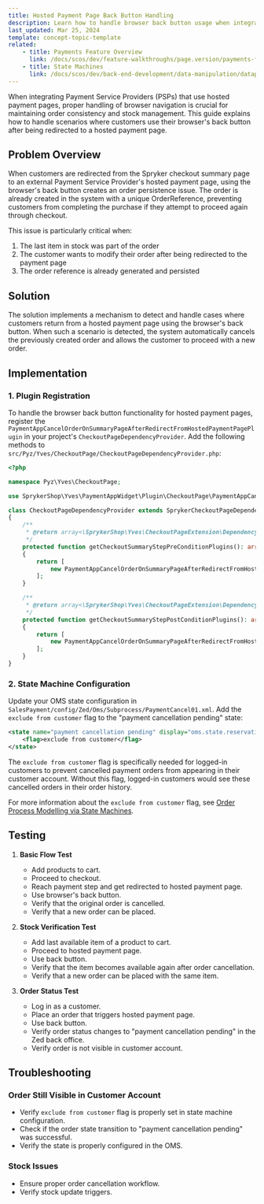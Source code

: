 ```yaml
---
title: Hosted Payment Page Back Button Handling
description: Learn how to handle browser back button usage when integrating hosted payment pages
last_updated: Mar 25, 2024
template: concept-topic-template
related:
    - title: Payments Feature Overview
      link: /docs/scos/dev/feature-walkthroughs/page.version/payments-feature-walkthrough/payments-feature-walkthrough.html
    - title: State Machines
      link: /docs/scos/dev/back-end-development/data-manipulation/datapayload-conversion/state-machine/state-machine.html
---
```


When integrating Payment Service Providers (PSPs) that use hosted payment pages, proper handling of browser navigation is crucial for maintaining order consistency and stock management. This guide explains how to handle scenarios where customers use their browser's back button after being redirected to a hosted payment page.

## Problem Overview

When customers are redirected from the Spryker checkout summary page to an external Payment Service Provider's hosted payment page, using the browser's back button creates an order persistence issue. The order is already created in the system with a unique OrderReference, preventing customers from completing the purchase if they attempt to proceed again through checkout.

This issue is particularly critical when:
1. The last item in stock was part of the order
2. The customer wants to modify their order after being redirected to the payment page
3. The order reference is already generated and persisted

## Solution

The solution implements a mechanism to detect and handle cases where customers return from a hosted payment page using the browser's back button. When such a scenario is detected, the system automatically cancels the previously created order and allows the customer to proceed with a new order.

## Implementation

### 1. Plugin Registration

To handle the browser back button functionality for hosted payment pages, register the `PaymentAppCancelOrderOnSummaryPageAfterRedirectFromHostedPaymentPagePlugin` in your project's `CheckoutPageDependencyProvider`. Add the following methods to `src/Pyz/Yves/CheckoutPage/CheckoutPageDependencyProvider.php`:

```php
<?php

namespace Pyz\Yves\CheckoutPage;

use SprykerShop\Yves\PaymentAppWidget\Plugin\CheckoutPage\PaymentAppCancelOrderOnSummaryPageAfterRedirectFromHostedPaymentPagePlugin;

class CheckoutPageDependencyProvider extends SprykerCheckoutPageDependencyProvider
{
    /**
     * @return array<\SprykerShop\Yves\CheckoutPageExtension\Dependency\Plugin\CheckoutStepPreConditionPluginInterface>
     */
    protected function getCheckoutSummaryStepPreConditionPlugins(): array
    {
        return [
            new PaymentAppCancelOrderOnSummaryPageAfterRedirectFromHostedPaymentPagePlugin(),
        ];
    }

    /**
     * @return array<\SprykerShop\Yves\CheckoutPageExtension\Dependency\Plugin\CheckoutStepPostConditionPluginInterface>
     */
    protected function getCheckoutSummaryStepPostConditionPlugins(): array
    {
        return [
            new PaymentAppCancelOrderOnSummaryPageAfterRedirectFromHostedPaymentPagePlugin(),
        ];
    }
}
```

### 2. State Machine Configuration

Update your OMS state configuration in `SalesPayment/config/Zed/Oms/Subprocess/PaymentCancel01.xml`. Add the `exclude from customer` flag to the "payment cancellation pending" state:

```xml
<state name="payment cancellation pending" display="oms.state.reservation-cancellation-pending">
    <flag>exclude from customer</flag>
</state>
```

The `exclude from customer` flag is specifically needed for logged-in customers to prevent cancelled payment orders from appearing in their customer account. Without this flag, logged-in customers would see these cancelled orders in their order history.

For more information about the `exclude from customer` flag, see [Order Process Modelling via State Machines](https://docs.spryker.com/docs/pbc/all/order-management-system/202410.0/base-shop/datapayload-conversion/state-machine/order-process-modelling-via-state-machines.html#state-machine-module).

## Testing

1. **Basic Flow Test**
   - Add products to cart.
   - Proceed to checkout.
   - Reach payment step and get redirected to hosted payment page.
   - Use browser's back button.
   - Verify that the original order is cancelled.
   - Verify that a new order can be placed.

2. **Stock Verification Test**
   - Add last available item of a product to cart.
   - Proceed to hosted payment page.
   - Use back button.
   - Verify that the item becomes available again after order cancellation.
   - Verify that a new order can be placed with the same item.

3. **Order Status Test**
   - Log in as a customer.
   - Place an order that triggers hosted payment page.
   - Use back button.
   - Verify order status changes to "payment cancellation pending" in the Zed back office.
   - Verify order is not visible in customer account.

## Troubleshooting

### Order Still Visible in Customer Account
- Verify `exclude from customer` flag is properly set in state machine configuration.
- Check if the order state transition to "payment cancellation pending" was successful.
- Verify the state is properly configured in the OMS.

### Stock Issues
- Ensure proper order cancellation workflow.
- Verify stock update triggers.
